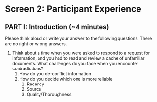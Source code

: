 # Screen 2: Participant Experience

## PART I: Introduction (\~4 minutes)

Please think aloud or write your answer to the following questions. There are no right or wrong answers.

1. Think about a time when you were asked to respond to a request for information, and you had to read and review a cache of unfamiliar documents. What challenges do you face when you encounter contradictions?  
   1. How do you de-conflict information  
   2. How do you decide which one is more reliable  
      1. Recency  
      2. Source  
      3. Quality/Thoroughness